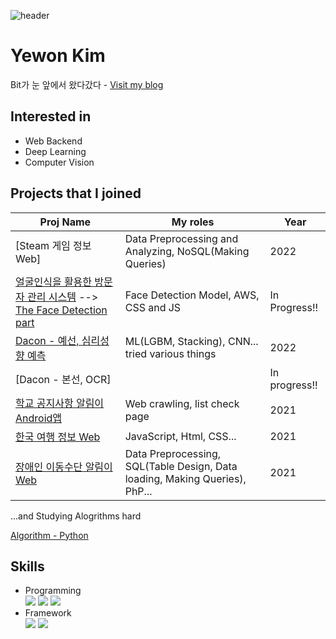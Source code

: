![header](https://capsule-render.vercel.app/api?type=rounded&color=gradient&text=%20@yewon918%20&height=150&fontSize=70&)
# Yewon Kim
Bit가 눈 앞에서 왔다갔다 - [Visit my blog](https://yewon918.tistory.com/)



## Interested in
- Web Backend
- Deep Learning
- Computer Vision



## Projects that I joined

Proj Name | My roles | Year
----- | ----- | -----
[Steam 게임 정보 Web] | Data Preprocessing and Analyzing, NoSQL(Making Queries) | 2022
[얼굴인식을 활용한 방문자 관리 시스템](https://github.com/RTW-2021to2022) --> [The Face Detection part](https://github.com/yewon918/VisitorManagement_ML) | Face Detection Model, AWS, CSS and JS | In Progress!!
[Dacon - 예선, 심리성향 예측](https://dacon.io/competitions/official/235902/codeshare/6209?page=1&dtype=recent) | ML(LGBM, Stacking), CNN... tried various things | 2022
[Dacon - 본선, OCR] |  | In progress!!
[학교 공지사항 알림이 Android앱](https://github.com/yewon918/gitSWdeptApp.git) | Web crawling, list check page | 2021
[한국 여행 정보 Web](https://github.com/yewon918/travel-info-page.git) | JavaScript, Html, CSS... | 2021
[장애인 이동수단 알림이 Web](https://github.com/yewon918/PATH.git) | Data Preprocessing, SQL(Table Design, Data loading, Making Queries), PhP... | 2021

...and Studying Alogrithms hard

[Algorithm - Python](https://github.com/yewon918/Algorithm_study.git)



## Skills
- Programming   
<img src="https://img.shields.io/badge/Python-3766AB?style=flat-square&logo=Python&logoColor=white"/></a>
<img src="https://img.shields.io/badge/C-A8B9CC?style=for-the-badge&logo=C&logoColor=white"></a>
<img src="https://img.shields.io/badge/C++-00599C?style=flat-square&logo=C%2B%2B&&logoColor=white"/></a>
- Framework   
<img src="https://img.shields.io/badge/TensorFlow-FF6F00?style=for-the-badge&logo=Tensorflow&logoColor=white"></a>
<img src="https://img.shields.io/badge/TensorFlow-FF6F00?style=for-the-badge&logo=Tensorflow&logoColor=white"></a>


<!-- [![Top Langs](https://github-readme-stats.vercel.app/api/top-langs/?username=yewon918&layout=compact)](https://github.com/yewon918/github-readme-stats)
 -->
